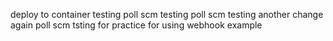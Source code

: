 deploy to container testing
poll scm testing
poll scm testing another change
again poll scm tsting for practice 
for using webhook example 
